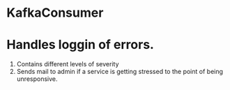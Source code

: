 # KafkaConsumer
# Handles loggin of errors.
1. Contains different levels of severity
2. Sends mail to admin if a service is getting stressed to the point of being unresponsive.
